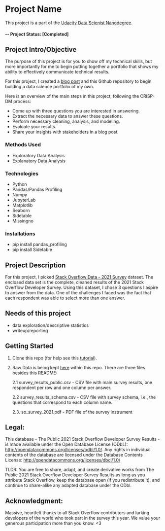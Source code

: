 # Project Name
This project is a part of the [Udacity Data Scienist Nanodegree](https://www.udacity.com/course/data-scientist-nanodegree--nd025). 

#### -- Project Status: [Completed]

## Project Intro/Objective
The purpose of this project is for you to show off my technical skills, but more importantly for me to begin putting together a portfolio that shows my ability to effectively communicate technical results.

For this project, I created a [blog post](https://medium.com/@hedejan_27978/a-quick-overview-stack-overflow-2021-survey-results-b31be60ac8b5) and this Github repository to begin building a data science portfolio of my own.

Here is an overview of the main steps in this project, following the CRISP-DM process:

* Come up with three questions you are interested in answering.
* Extract the necessary data to answer these questions.
* Perform necessary cleaning, analysis, and modeling.
* Evaluate your results.
* Share your insights with stakeholders in a blog post.

### Methods Used
* Exploratory Data Analysis
* Explanatory Data Analysis

### Technologies
* Python
* Pandas/Pandas Profiling
* Numpy
* JupyterLab
* Matplotlib
* Seaborn
* Sidetable
* Missingno

### Installations
* pip install pandas_profiling
* pip install Sidetable

## Project Description
For this project, I picked [Stack Overflow Data - 2021 Survey](https://info.stackoverflowsolutions.com/rs/719-EMH-566/images/stack-overflow-developer-survey-2021.zip) dataset. The enclosed data set is the complete, cleaned results of the 2021 Stack Overflow Developer Survey. Using this dataset, I chose 3 questions I aspire to answer from the data. One of the challenges I faced was the fact that each respondent was able to select more than one answer.


## Needs of this project

- data exploration/descriptive statistics
- writeup/reporting

## Getting Started

1. Clone this repo (for help see this [tutorial](https://help.github.com/articles/cloning-a-repository/)).
2. Raw Data is being kept [here](https://github.com/hedejan/udacity_DSND_Project_1/tree/main/data) within this repo. There are three files besides this README:

   2.1 survey_results_public.csv - CSV file with main survey results, one respondent per row and one column per answer.<br>
   
   2.2 survey_results_schema.csv - CSV file with survey schema, i.e., the questions that correspond to each column name.<br>
   
   2.3. so_survey_2021.pdf - PDF file of the survey instrument

## Legal:

This database - The Public 2021 Stack Overflow Developer Survey Results - is made available under the Open Database License (ODbL): http://opendatacommons.org/licenses/odbl/1.0/. Any rights in individual contents of the database are licensed under the Database Contents License: http://opendatacommons.org/licenses/dbcl/1.0/

TLDR: You are free to share, adapt, and create derivative works from The Public 2021 Stack Overflow Developer Survey Results as long as you attribute Stack Overflow, keep the database open (if you redistribute it), and continue to share-alike any adapted database under the ODbl.

## Acknowledgment:

Massive, heartfelt thanks to all Stack Overflow contributors and lurking developers of the world who took part in the survey this year. We value your generous participation more than you know. <3

